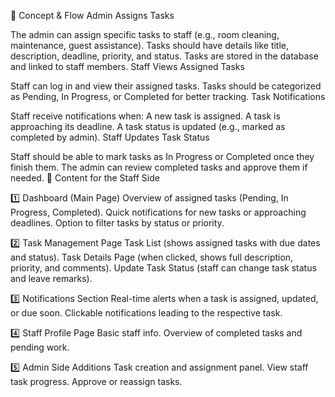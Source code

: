 🔹 Concept & Flow
Admin Assigns Tasks

The admin can assign specific tasks to staff (e.g., room cleaning, maintenance, guest assistance).
Tasks should have details like title, description, deadline, priority, and status.
Tasks are stored in the database and linked to staff members.
Staff Views Assigned Tasks

Staff can log in and view their assigned tasks.
Tasks should be categorized as Pending, In Progress, or Completed for better tracking.
Task Notifications

Staff receive notifications when:
A new task is assigned.
A task is approaching its deadline.
A task status is updated (e.g., marked as completed by admin).
Staff Updates Task Status

Staff should be able to mark tasks as In Progress or Completed once they finish them.
The admin can review completed tasks and approve them if needed.
🔹 Content for the Staff Side

1️⃣ Dashboard (Main Page)
Overview of assigned tasks (Pending, In Progress, Completed).
Quick notifications for new tasks or approaching deadlines.
Option to filter tasks by status or priority.

2️⃣ Task Management Page
Task List (shows assigned tasks with due dates and status).
Task Details Page (when clicked, shows full description, priority, and comments).
Update Task Status (staff can change task status and leave remarks).

3️⃣ Notifications Section
Real-time alerts when a task is assigned, updated, or due soon.
Clickable notifications leading to the respective task.

4️⃣ Staff Profile Page
Basic staff info.
Overview of completed tasks and pending work.

5️⃣ Admin Side Additions
Task creation and assignment panel.
View staff task progress.
Approve or reassign tasks.
